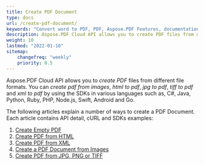 ```yaml
---
title: Create PDF Document
type: docs
url: /create-pdf-document/
keywords: "Convert word to PDF, PDF, Aspose.PDF Features, documentation, C#, Java, Python, Go, Node.Js, create pdf from images, html to pdf, jpg to pdf, tiff to pdf, xml to pdf, Python, Java, C#, PHP, Ruby, Swift, Android, Go"
description: Aspose.PDF Cloud API allows you to create PDF files from different file formats. You can create pdf from images, html to pdf, jpg to pdf, tiff to pdf, xml to pdf by using the SDKs in various languages such as, C#, Java, Python, Ruby, PHP, Node.js, Swift, Android and Go.
weight: 10
lastmod: "2022-01-10"
sitemap:
    changefreq: "weekly"
    priority: 0.5
---
```


Aspose.PDF Cloud API allows you to *create PDF* files from different file formats. You can *create pdf from images*, *html to pdf*, *jpg to pdf*, *tiff to pdf* and *xml to pdf* by using the SDKs in various languages such as, C#, Java, Python, Ruby, PHP, Node.js, Swift, Android and Go.

The following articles explain a number of ways to create a PDF Document. Each article contains API detail, cURL and SDKs examples:

1. [Create Empty PDF](/pdf/create-empty-pdf/)
1. [Create PDF from HTML](/pdf/create-pdf-from-html/)
1. [Create PDF from XML](/pdf/create-pdf-from-xml/)
1. [Create a PDF Document from Images](/pdf/create-pdf-document-from-images/)
1. [Create PDF from JPG, PNG or TIFF](/pdf/create-pdf-from-jpg-png-or-tiff/)




